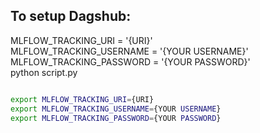 ## To setup Dagshub:

MLFLOW_TRACKING_URI = '{URI}'\
MLFLOW_TRACKING_USERNAME = '{YOUR USERNAME}'\
MLFLOW_TRACKING_PASSWORD = '{YOUR PASSWORD}'\
python script.py

```bash

export MLFLOW_TRACKING_URI={URI}
export MLFLOW_TRACKING_USERNAME={YOUR USERNAME}
export MLFLOW_TRACKING_PASSWORD={YOUR PASSWORD}
```